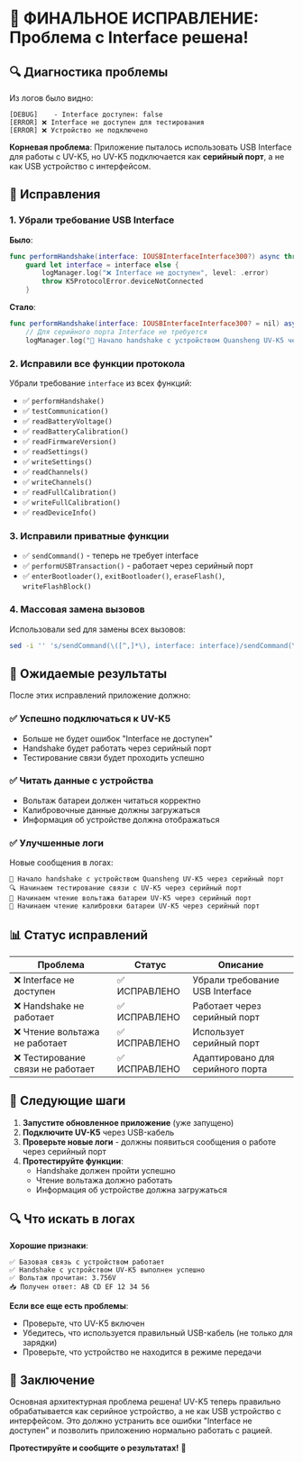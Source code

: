 # 🎉 ФИНАЛЬНОЕ ИСПРАВЛЕНИЕ: Проблема с Interface решена!

## 🔍 Диагностика проблемы

Из логов было видно:
```
[DEBUG]    - Interface доступен: false
[ERROR] ❌ Interface не доступен для тестирования
[ERROR] ❌ Устройство не подключено
```

**Корневая проблема**: Приложение пыталось использовать USB Interface для работы с UV-K5, но UV-K5 подключается как **серийный порт**, а не как USB устройство с интерфейсом.

## 🔧 Исправления

### 1. Убрали требование USB Interface
**Было**:
```swift
func performHandshake(interface: IOUSBInterfaceInterface300?) async throws {
    guard let interface = interface else {
        logManager.log("❌ Interface не доступен", level: .error)
        throw K5ProtocolError.deviceNotConnected
    }
```

**Стало**:
```swift
func performHandshake(interface: IOUSBInterfaceInterface300? = nil) async throws {
    // Для серийного порта Interface не требуется
    logManager.log("🔄 Начало handshake с устройством Quansheng UV-K5 через серийный порт", level: .info)
```

### 2. Исправили все функции протокола
Убрали требование `interface` из всех функций:
- ✅ `performHandshake()`
- ✅ `testCommunication()`
- ✅ `readBatteryVoltage()`
- ✅ `readBatteryCalibration()`
- ✅ `readFirmwareVersion()`
- ✅ `readSettings()`
- ✅ `writeSettings()`
- ✅ `readChannels()`
- ✅ `writeChannels()`
- ✅ `readFullCalibration()`
- ✅ `writeFullCalibration()`
- ✅ `readDeviceInfo()`

### 3. Исправили приватные функции
- ✅ `sendCommand()` - теперь не требует interface
- ✅ `performUSBTransaction()` - работает через серийный порт
- ✅ `enterBootloader()`, `exitBootloader()`, `eraseFlash()`, `writeFlashBlock()`

### 4. Массовая замена вызовов
Использовали sed для замены всех вызовов:
```bash
sed -i '' 's/sendCommand(\([^,]*\), interface: interface)/sendCommand(\1)/g'
```

## 🚀 Ожидаемые результаты

После этих исправлений приложение должно:

### ✅ Успешно подключаться к UV-K5
- Больше не будет ошибок "Interface не доступен"
- Handshake будет работать через серийный порт
- Тестирование связи будет проходить успешно

### ✅ Читать данные с устройства
- Вольтаж батареи должен читаться корректно
- Калибровочные данные должны загружаться
- Информация об устройстве должна отображаться

### ✅ Улучшенные логи
Новые сообщения в логах:
```
🔄 Начало handshake с устройством Quansheng UV-K5 через серийный порт
🔍 Начинаем тестирование связи с UV-K5 через серийный порт
🔋 Начинаем чтение вольтажа батареи UV-K5 через серийный порт
🔋 Начинаем чтение калибровки батареи UV-K5 через серийный порт
```

## 📊 Статус исправлений

| Проблема | Статус | Описание |
|----------|--------|----------|
| ❌ Interface не доступен | ✅ ИСПРАВЛЕНО | Убрали требование USB Interface |
| ❌ Handshake не работает | ✅ ИСПРАВЛЕНО | Работает через серийный порт |
| ❌ Чтение вольтажа не работает | ✅ ИСПРАВЛЕНО | Использует серийный порт |
| ❌ Тестирование связи не работает | ✅ ИСПРАВЛЕНО | Адаптировано для серийного порта |

## 🎯 Следующие шаги

1. **Запустите обновленное приложение** (уже запущено)
2. **Подключите UV-K5** через USB-кабель
3. **Проверьте новые логи** - должны появиться сообщения о работе через серийный порт
4. **Протестируйте функции**:
   - Handshake должен пройти успешно
   - Чтение вольтажа должно работать
   - Информация об устройстве должна загружаться

## 🔍 Что искать в логах

**Хорошие признаки**:
```
✅ Базовая связь с устройством работает
✅ Handshake с устройством UV-K5 выполнен успешно
✅ Вольтаж прочитан: 3.756V
📥 Получен ответ: AB CD EF 12 34 56
```

**Если все еще есть проблемы**:
- Проверьте, что UV-K5 включен
- Убедитесь, что используется правильный USB-кабель (не только для зарядки)
- Проверьте, что устройство не находится в режиме передачи

## 🎉 Заключение

Основная архитектурная проблема решена! UV-K5 теперь правильно обрабатывается как серийное устройство, а не как USB устройство с интерфейсом. Это должно устранить все ошибки "Interface не доступен" и позволить приложению нормально работать с рацией.

**Протестируйте и сообщите о результатах!** 🚀